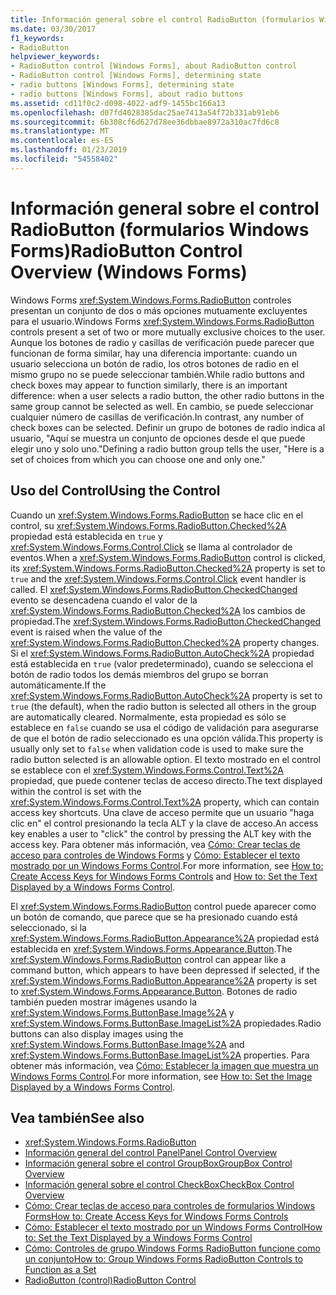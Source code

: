 ```yaml
---
title: Información general sobre el control RadioButton (formularios Windows Forms)
ms.date: 03/30/2017
f1_keywords:
- RadioButton
helpviewer_keywords:
- RadioButton control [Windows Forms], about RadioButton control
- RadioButton control [Windows Forms], determining state
- radio buttons [Windows Forms], determining state
- radio buttons [Windows Forms], about radio buttons
ms.assetid: cd11f0c2-d098-4022-adf9-1455bc166a13
ms.openlocfilehash: d07fd4028385dac25ae7413a54f72b331ab91eb6
ms.sourcegitcommit: 6b308cf6d627d78ee36dbbae8972a310ac7fd6c8
ms.translationtype: MT
ms.contentlocale: es-ES
ms.lasthandoff: 01/23/2019
ms.locfileid: "54558402"
---
```

# <a name="radiobutton-control-overview-windows-forms"></a><span data-ttu-id="86620-102">Información general sobre el control RadioButton (formularios Windows Forms)</span><span class="sxs-lookup"><span data-stu-id="86620-102">RadioButton Control Overview (Windows Forms)</span></span>
<span data-ttu-id="86620-103">Windows Forms <xref:System.Windows.Forms.RadioButton> controles presentan un conjunto de dos o más opciones mutuamente excluyentes para el usuario.</span><span class="sxs-lookup"><span data-stu-id="86620-103">Windows Forms <xref:System.Windows.Forms.RadioButton> controls present a set of two or more mutually exclusive choices to the user.</span></span> <span data-ttu-id="86620-104">Aunque los botones de radio y casillas de verificación puede parecer que funcionan de forma similar, hay una diferencia importante: cuando un usuario selecciona un botón de radio, los otros botones de radio en el mismo grupo no se puede seleccionar también.</span><span class="sxs-lookup"><span data-stu-id="86620-104">While radio buttons and check boxes may appear to function similarly, there is an important difference: when a user selects a radio button, the other radio buttons in the same group cannot be selected as well.</span></span> <span data-ttu-id="86620-105">En cambio, se puede seleccionar cualquier número de casillas de verificación.</span><span class="sxs-lookup"><span data-stu-id="86620-105">In contrast, any number of check boxes can be selected.</span></span> <span data-ttu-id="86620-106">Definir un grupo de botones de radio indica al usuario, "Aquí se muestra un conjunto de opciones desde el que puede elegir uno y solo uno."</span><span class="sxs-lookup"><span data-stu-id="86620-106">Defining a radio button group tells the user, "Here is a set of choices from which you can choose one and only one."</span></span>  
  
## <a name="using-the-control"></a><span data-ttu-id="86620-107">Uso del Control</span><span class="sxs-lookup"><span data-stu-id="86620-107">Using the Control</span></span>  
 <span data-ttu-id="86620-108">Cuando un <xref:System.Windows.Forms.RadioButton> se hace clic en el control, su <xref:System.Windows.Forms.RadioButton.Checked%2A> propiedad está establecida en `true` y <xref:System.Windows.Forms.Control.Click> se llama al controlador de eventos.</span><span class="sxs-lookup"><span data-stu-id="86620-108">When a <xref:System.Windows.Forms.RadioButton> control is clicked, its <xref:System.Windows.Forms.RadioButton.Checked%2A> property is set to `true` and the <xref:System.Windows.Forms.Control.Click> event handler is called.</span></span> <span data-ttu-id="86620-109">El <xref:System.Windows.Forms.RadioButton.CheckedChanged> evento se desencadena cuando el valor de la <xref:System.Windows.Forms.RadioButton.Checked%2A> los cambios de propiedad.</span><span class="sxs-lookup"><span data-stu-id="86620-109">The <xref:System.Windows.Forms.RadioButton.CheckedChanged> event is raised when the value of the <xref:System.Windows.Forms.RadioButton.Checked%2A> property changes.</span></span> <span data-ttu-id="86620-110">Si el <xref:System.Windows.Forms.RadioButton.AutoCheck%2A> propiedad está establecida en `true` (valor predeterminado), cuando se selecciona el botón de radio todos los demás miembros del grupo se borran automáticamente.</span><span class="sxs-lookup"><span data-stu-id="86620-110">If the <xref:System.Windows.Forms.RadioButton.AutoCheck%2A> property is set to `true` (the default), when the radio button is selected all others in the group are automatically cleared.</span></span> <span data-ttu-id="86620-111">Normalmente, esta propiedad es sólo se establece en `false` cuando se usa el código de validación para asegurarse de que el botón de radio seleccionado es una opción válida.</span><span class="sxs-lookup"><span data-stu-id="86620-111">This property is usually only set to `false` when validation code is used to make sure the radio button selected is an allowable option.</span></span> <span data-ttu-id="86620-112">El texto mostrado en el control se establece con el <xref:System.Windows.Forms.Control.Text%2A> propiedad, que puede contener teclas de acceso directo.</span><span class="sxs-lookup"><span data-stu-id="86620-112">The text displayed within the control is set with the <xref:System.Windows.Forms.Control.Text%2A> property, which can contain access key shortcuts.</span></span> <span data-ttu-id="86620-113">Una clave de acceso permite que un usuario "haga clic en" el control presionando la tecla ALT y la clave de acceso.</span><span class="sxs-lookup"><span data-stu-id="86620-113">An access key enables a user to "click" the control by pressing the ALT key with the access key.</span></span> <span data-ttu-id="86620-114">Para obtener más información, vea [Cómo: Crear teclas de acceso para controles de Windows Forms](../../../../docs/framework/winforms/controls/how-to-create-access-keys-for-windows-forms-controls.md) y [Cómo: Establecer el texto mostrado por un Windows Forms Control](../../../../docs/framework/winforms/controls/how-to-set-the-text-displayed-by-a-windows-forms-control.md).</span><span class="sxs-lookup"><span data-stu-id="86620-114">For more information, see [How to: Create Access Keys for Windows Forms Controls](../../../../docs/framework/winforms/controls/how-to-create-access-keys-for-windows-forms-controls.md) and [How to: Set the Text Displayed by a Windows Forms Control](../../../../docs/framework/winforms/controls/how-to-set-the-text-displayed-by-a-windows-forms-control.md).</span></span>  
  
 <span data-ttu-id="86620-115">El <xref:System.Windows.Forms.RadioButton> control puede aparecer como un botón de comando, que parece que se ha presionado cuando está seleccionado, si la <xref:System.Windows.Forms.RadioButton.Appearance%2A> propiedad está establecida en <xref:System.Windows.Forms.Appearance.Button>.</span><span class="sxs-lookup"><span data-stu-id="86620-115">The <xref:System.Windows.Forms.RadioButton> control can appear like a command button, which appears to have been depressed if selected, if the <xref:System.Windows.Forms.RadioButton.Appearance%2A> property is set to <xref:System.Windows.Forms.Appearance.Button>.</span></span> <span data-ttu-id="86620-116">Botones de radio también pueden mostrar imágenes usando la <xref:System.Windows.Forms.ButtonBase.Image%2A> y <xref:System.Windows.Forms.ButtonBase.ImageList%2A> propiedades.</span><span class="sxs-lookup"><span data-stu-id="86620-116">Radio buttons can also display images using the <xref:System.Windows.Forms.ButtonBase.Image%2A> and <xref:System.Windows.Forms.ButtonBase.ImageList%2A> properties.</span></span> <span data-ttu-id="86620-117">Para obtener más información, vea [Cómo: Establecer la imagen que muestra un Windows Forms Control](../../../../docs/framework/winforms/controls/how-to-set-the-image-displayed-by-a-windows-forms-control.md).</span><span class="sxs-lookup"><span data-stu-id="86620-117">For more information, see [How to: Set the Image Displayed by a Windows Forms Control](../../../../docs/framework/winforms/controls/how-to-set-the-image-displayed-by-a-windows-forms-control.md).</span></span>  
  
## <a name="see-also"></a><span data-ttu-id="86620-118">Vea también</span><span class="sxs-lookup"><span data-stu-id="86620-118">See also</span></span>
- <xref:System.Windows.Forms.RadioButton>
- [<span data-ttu-id="86620-119">Información general del control Panel</span><span class="sxs-lookup"><span data-stu-id="86620-119">Panel Control Overview</span></span>](../../../../docs/framework/winforms/controls/panel-control-overview-windows-forms.md)
- [<span data-ttu-id="86620-120">Información general sobre el control GroupBox</span><span class="sxs-lookup"><span data-stu-id="86620-120">GroupBox Control Overview</span></span>](../../../../docs/framework/winforms/controls/groupbox-control-overview-windows-forms.md)
- [<span data-ttu-id="86620-121">Información general sobre el control CheckBox</span><span class="sxs-lookup"><span data-stu-id="86620-121">CheckBox Control Overview</span></span>](../../../../docs/framework/winforms/controls/checkbox-control-overview-windows-forms.md)
- [<span data-ttu-id="86620-122">Cómo: Crear teclas de acceso para controles de formularios Windows Forms</span><span class="sxs-lookup"><span data-stu-id="86620-122">How to: Create Access Keys for Windows Forms Controls</span></span>](../../../../docs/framework/winforms/controls/how-to-create-access-keys-for-windows-forms-controls.md)
- [<span data-ttu-id="86620-123">Cómo: Establecer el texto mostrado por un Windows Forms Control</span><span class="sxs-lookup"><span data-stu-id="86620-123">How to: Set the Text Displayed by a Windows Forms Control</span></span>](../../../../docs/framework/winforms/controls/how-to-set-the-text-displayed-by-a-windows-forms-control.md)
- [<span data-ttu-id="86620-124">Cómo: Controles de grupo Windows Forms RadioButton funcione como un conjunto</span><span class="sxs-lookup"><span data-stu-id="86620-124">How to: Group Windows Forms RadioButton Controls to Function as a Set</span></span>](../../../../docs/framework/winforms/controls/how-to-group-windows-forms-radiobutton-controls-to-function-as-a-set.md)
- [<span data-ttu-id="86620-125">RadioButton (control)</span><span class="sxs-lookup"><span data-stu-id="86620-125">RadioButton Control</span></span>](../../../../docs/framework/winforms/controls/radiobutton-control-windows-forms.md)
